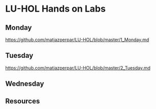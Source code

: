 # LU-HOL Hands on Labs

## Monday
https://github.com/matjazperpar/LU-HOL/blob/master/1_Monday.md
## Tuesday
https://github.com/matjazperpar/LU-HOL/blob/master/2_Tuesday.md
## Wednesday


## Resources